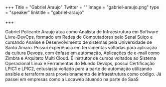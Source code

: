 +++
Title = "Gabriel Araujo"
Twitter = ""
image = "gabriel-araujo.png"
type = "speaker"
linktitle = "gabriel-araujo"

+++

Gabriel Policante Araujo atua como Analista de Infraestrutura em Software Livre-DevOps, formado em Redes de Computadores pelo Senai Suiço e cursando Analise e Desenvolvimento de sistemas pela Universidade de Santo Amaro. Possui experiência em ferramentas voltadas para aplicação da cultura Devops, com ênfase em automação, Aplicações de e-mail como Zimbra e Arquiteto Multi Cloud. É instrutor de cursos voltados ao Sistema Operacional Linux e Ferramentas do Mundo Devops, possui Certificação LPIC1 e LPIC2, entusiasta voltado para a parte de automação utilizando ansible e terraform para provisionamento de infraestrutura como código. Já passei em empresas como a Locaweb atuando na parte de SaaS
